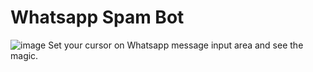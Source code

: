 ﻿# Whatsapp Spam Bot
![image](https://user-images.githubusercontent.com/87518350/199898683-ec7e54c8-1c6f-4ee8-997b-da00827e49fd.png)
Set your cursor on Whatsapp message input area and see the magic.
